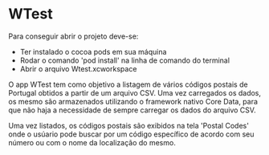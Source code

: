 # WTest

Para conseguir abrir o projeto deve-se:

- Ter instalado o cocoa pods em sua máquina
- Rodar o comando 'pod install' na linha de comando do terminal
- Abrir o arquivo Wtest.xcworkspace

O app WTest tem como objetivo a listagem de vários códigos postais de Portugal obtidos a partir de um arquivo CSV. Uma vez carregados os dados, os mesmo são armazenados utilizando o framework nativo Core Data, para que não haja a necessidade de sempre carregar os dados do arquivo CSV.

Uma vez listados, os códigos postais são exibidos na tela 'Postal Codes' onde o usúario pode buscar por um código específico de acordo com seu número ou com o nome da localização do mesmo.

